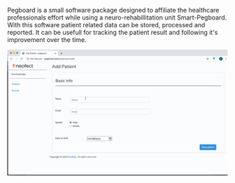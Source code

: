 Pegboard is a small software package designed to affiliate the healthcare professionals effort while using a neuro-rehabillitation unit Smart-Pegboard. With this software patient related data can be stored, processed and reported. It can be usefull for tracking the patient result and following it's improvement over the time. 

![Smart Pegboard](public/img/pegboard.gif)
